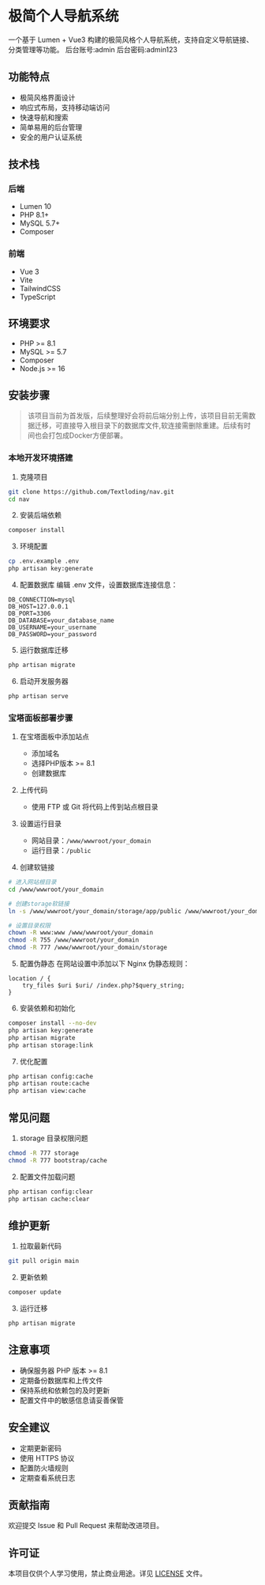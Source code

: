 # 极简个人导航系统

一个基于 Lumen + Vue3 构建的极简风格个人导航系统，支持自定义导航链接、分类管理等功能。
后台账号:admin   后台密码:admin123

## 功能特点

- 极简风格界面设计
- 响应式布局，支持移动端访问
- 快速导航和搜索
- 简单易用的后台管理
- 安全的用户认证系统

## 技术栈

### 后端
- Lumen 10
- PHP 8.1+
- MySQL 5.7+
- Composer

### 前端
- Vue 3
- Vite
- TailwindCSS
- TypeScript

## 环境要求

- PHP >= 8.1
- MySQL >= 5.7
- Composer
- Node.js >= 16

## 安装步骤

> 该项目当前为首发版，后续整理好会将前后端分别上传，该项目目前无需数据迁移，可直接导入根目录下的数据库文件,软连接需删除重建。后续有时间也会打包成Docker方便部署。

### 本地开发环境搭建

1. 克隆项目
```bash
git clone https://github.com/Textloding/nav.git
cd nav
```

2. 安装后端依赖
```bash
composer install
```

3. 环境配置
```bash
cp .env.example .env
php artisan key:generate
```

4. 配置数据库
编辑 .env 文件，设置数据库连接信息：
```
DB_CONNECTION=mysql
DB_HOST=127.0.0.1
DB_PORT=3306
DB_DATABASE=your_database_name
DB_USERNAME=your_username
DB_PASSWORD=your_password
```

5. 运行数据库迁移
```bash
php artisan migrate
```

6. 启动开发服务器
```bash
php artisan serve
```

### 宝塔面板部署步骤

1. 在宝塔面板中添加站点
   - 添加域名
   - 选择PHP版本 >= 8.1
   - 创建数据库

2. 上传代码
   - 使用 FTP 或 Git 将代码上传到站点根目录

3. 设置运行目录
   - 网站目录：`/www/wwwroot/your_domain`
   - 运行目录：`/public`

4. 创建软链接
```bash
# 进入网站根目录
cd /www/wwwroot/your_domain

# 创建storage软链接
ln -s /www/wwwroot/your_domain/storage/app/public /www/wwwroot/your_domain/public/storage

# 设置目录权限
chown -R www:www /www/wwwroot/your_domain
chmod -R 755 /www/wwwroot/your_domain
chmod -R 777 /www/wwwroot/your_domain/storage
```

5. 配置伪静态
在网站设置中添加以下 Nginx 伪静态规则：
```nginx
location / {
    try_files $uri $uri/ /index.php?$query_string;
}
```

6. 安装依赖和初始化
```bash
composer install --no-dev
php artisan key:generate
php artisan migrate
php artisan storage:link
```

7. 优化配置
```bash
php artisan config:cache
php artisan route:cache
php artisan view:cache
```

## 常见问题

1. storage 目录权限问题
```bash
chmod -R 777 storage
chmod -R 777 bootstrap/cache
```

2. 配置文件加载问题
```bash
php artisan config:clear
php artisan cache:clear
```

## 维护更新

1. 拉取最新代码
```bash
git pull origin main
```

2. 更新依赖
```bash
composer update
```

3. 运行迁移
```bash
php artisan migrate
```

## 注意事项

- 确保服务器 PHP 版本 >= 8.1
- 定期备份数据库和上传文件
- 保持系统和依赖包的及时更新
- 配置文件中的敏感信息请妥善保管

## 安全建议

- 定期更新密码
- 使用 HTTPS 协议
- 配置防火墙规则
- 定期查看系统日志

## 贡献指南

欢迎提交 Issue 和 Pull Request 来帮助改进项目。

## 许可证

本项目仅供个人学习使用，禁止商业用途。详见 [LICENSE](LICENSE) 文件。
